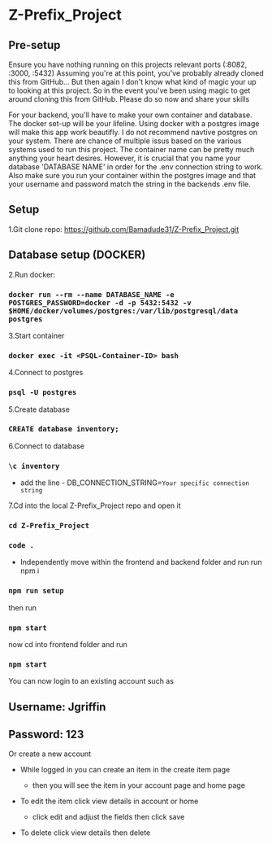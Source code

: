 
# Z-Prefix_Project

## Pre-setup

Ensure you have nothing running on this projects relevant ports (:8082, :3000, :5432)
Assuming you're at this point, you've probably already cloned this from GitHub... But then again I don't know what kind of magic your up to looking at this project. So in the event you've been using magic to get around cloning this from GitHub. Please do so now and share your skills

For your backend, you'll have to make your own container and database. The docker set-up will be your lifeline. Using docker with a postgres image will make this app work beautifly. I do not recommend navtive postgres on your system. There are chance of multiple issus based on the various systems used to run this project. The container name can be pretty much anything your heart desires. However, it is crucial that you name your database 'DATABASE NAME' in order for the .env connection string to work. Also make sure you run your container within the postgres image and that your username and password match the string in the backends .env file.

## Setup

1.Git clone repo: https://github.com/Bamadude31/Z-Prefix_Project.git

## Database setup (DOCKER)

2.Run docker:

### `docker run --rm --name DATABASE_NAME -e POSTGRES_PASSWORD=docker -d -p 5432:5432 -v $HOME/docker/volumes/postgres:/var/lib/postgresql/data postgres`

3.Start container

### `docker exec -it <PSQL-Container-ID> bash`

4.Connect to postgres

### `psql -U postgres`

5.Create database

### `CREATE database inventory;`

6.Connect to database

### `\c inventory`

* add the line - DB_CONNECTION_STRING=`Your specific connection string`

7.Cd into the local Z-Prefix_Project repo and open it

### `cd Z-Prefix_Project`

### `code .`

* Independently move within the frontend and backend folder and run run npm i



### `npm run setup`

then run

### `npm start`

now cd into frontend folder and run

### `npm start`

You can now login to an existing account such as

## Username: Jgriffin

## Password: 123

Or create a new account

* While logged in you can create an item in the create item page
  * then you will see the item in your account page and home page

* To edit the item click view details in account or home
  * click edit and adjust the fields then click save

* To delete click view details then delete
